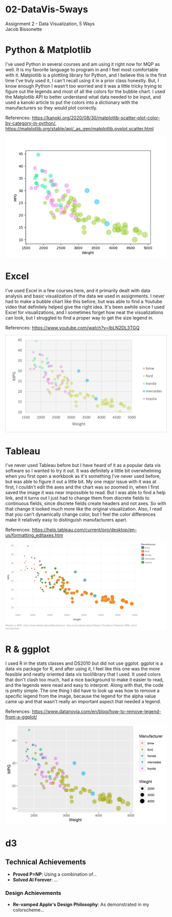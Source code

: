 # 02-DataVis-5ways

Assignment 2 - Data Visualization, 5 Ways  
Jacob Bissonette

# Python & Matplotlib
I've used Python in several courses and am using it right now for MQP as well. It is my favorite language to program in and I feel most comfortable with it. Matplotlib is a plottling library for Python, and I believe this is the first time I've truly used it, I can't recall using it in a prior class honestly. But, I know enough Python I wasn't too worried and it was a little tricky trying to figure out the legends and most of all the colors for the bubble chart. I used the Matplotlib API to better understand what data needed to be input, and used a kanoki article to put the colors into a dictionary with the manufacturers so they would plot correctly.

References: https://kanoki.org/2020/08/30/matplotlib-scatter-plot-color-by-category-in-python/, https://matplotlib.org/stable/api/_as_gen/matplotlib.pyplot.scatter.html

![matplotlib](img/matplotlib-sample-cars.png)


# Excel 
I've used Excel in a few courses here, and it primarily dealt with data analysis and basic visualization of the data we used in assignments. I never had to make a bubble chart like this before, but was able to find a Youtube video that definitely helped give the right idea. It's been awhile since I used Excel for visualizations, and I sometimes forget how neat the visualizations can look, but I struggled to find a proper way to get the size legend in. 

References: https://www.youtube.com/watch?v=IbLN2DL3TGQ

![excel](img/Excel-sample-cars.png)


# Tableau
I've never used Tableau before but I have heard of it as a popular data vis software so I wanted to try it out. It was definitely a little bit overwhelming when you first open a workbook as it's something I've never used before, but was able to figure it out a little bit. My one major issue with it was at first, I couldn't edit the axes and the chart was so zoomed in, when I first saved the image it was near impossible to read. But I was able to find a help link, and it turns out I just had to change them from discrete fields to continuous fields, since discrete fields create headers and not axes. So with that change it looked much more like the original visualization. Also, I read that you can't dynamically change color, but I feel the color differences make it relatively easy to distinguish manufacturers apart.

References: https://help.tableau.com/current/pro/desktop/en-us/formatting_editaxes.htm

![tableau](img/tableau-sample-cars.png)


# R & ggplot
I used R in the stats classes and DS2010 but did not use ggplot. ggplot is a data vis package for R, and after using it, I feel like this one was the more feasible and neatly oriented data vis tool/library that I used. It used colors that don't clash too much, had a nice background to make it easier to read, and the legends were nead and easy to interpret. Along with that, the code is pretty simple. The one thing I did have to look up was how to remove a specific legend from the image, because the legend for the alpha value came up and that wasn't really an important aspect that needed a legend.

References: https://www.datanovia.com/en/blog/how-to-remove-legend-from-a-ggplot/

![r-ggplot](img/ggplot-sample-cars.png)


# d3


## Technical Achievements
- **Proved P=NP**: Using a combination of...
- **Solved AI Forever**: ...

### Design Achievements
- **Re-vamped Apple's Design Philosophy**: As demonstrated in my colorscheme...
